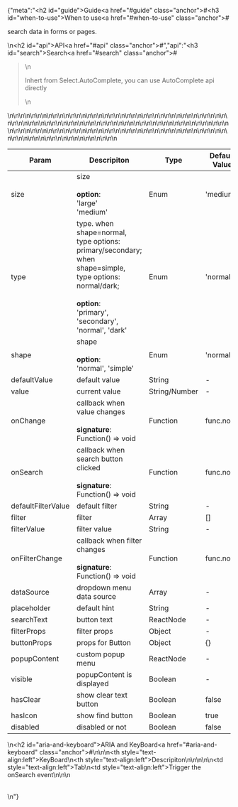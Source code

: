 {"meta":"<h2 id=\"guide\">Guide<a href=\"#guide\" class=\"anchor\">#</a></h2><h3 id=\"when-to-use\">When to use<a href=\"#when-to-use\" class=\"anchor\">#</a></h3><p>search data in forms or pages.</p>\n<h2 id=\"api\">API<a href=\"#api\" class=\"anchor\">#</a></h2>","api":"<h3 id=\"search\">Search<a href=\"#search\" class=\"anchor\">#</a></h3><blockquote>\n<p>Inhert from  Select.AutoComplete, you can use AutoComplete api directly</p>\n</blockquote>\n<table>\n<thead>\n<tr>\n<th>Param</th>\n<th>Descripiton</th>\n<th>Type</th>\n<th>Default Value</th>\n</tr>\n</thead>\n<tbody>\n<tr>\n<td>size</td>\n<td>size<br><br><strong>option</strong>:<br>&apos;large&apos;<br>&apos;medium&apos;</td>\n<td>Enum</td>\n<td>&apos;medium&apos;</td>\n</tr>\n<tr>\n<td>type</td>\n<td>type. when shape=normal, type options: primary/secondary; when shape=simple, type options: normal/dark;<br><br><strong>option</strong>:<br>&apos;primary&apos;, &apos;secondary&apos;, &apos;normal&apos;, &apos;dark&apos;</td>\n<td>Enum</td>\n<td>&apos;normal&apos;</td>\n</tr>\n<tr>\n<td>shape</td>\n<td>shape<br><br><strong>option</strong>:<br>&apos;normal&apos;, &apos;simple&apos;</td>\n<td>Enum</td>\n<td>&apos;normal&apos;</td>\n</tr>\n<tr>\n<td>defaultValue</td>\n<td>default value</td>\n<td>String</td>\n<td>-</td>\n</tr>\n<tr>\n<td>value</td>\n<td>current value</td>\n<td>String/Number</td>\n<td>-</td>\n</tr>\n<tr>\n<td>onChange</td>\n<td>callback when value changes<br><br><strong>signature</strong>:<br>Function() =&gt; void</td>\n<td>Function</td>\n<td>func.noop</td>\n</tr>\n<tr>\n<td>onSearch</td>\n<td>callback when search button clicked<br><br><strong>signature</strong>:<br>Function() =&gt; void</td>\n<td>Function</td>\n<td>func.noop</td>\n</tr>\n<tr>\n<td>defaultFilterValue</td>\n<td>default filter</td>\n<td>String</td>\n<td>-</td>\n</tr>\n<tr>\n<td>filter</td>\n<td>filter</td>\n<td>Array</td>\n<td>[]</td>\n</tr>\n<tr>\n<td>filterValue</td>\n<td>filter value</td>\n<td>String</td>\n<td>-</td>\n</tr>\n<tr>\n<td>onFilterChange</td>\n<td>callback when filter changes<br><br><strong>signature</strong>:<br>Function() =&gt; void</td>\n<td>Function</td>\n<td>func.noop</td>\n</tr>\n<tr>\n<td>dataSource</td>\n<td>dropdown menu data source</td>\n<td>Array</td>\n<td>-</td>\n</tr>\n<tr>\n<td>placeholder</td>\n<td>default hint</td>\n<td>String</td>\n<td>-</td>\n</tr>\n<tr>\n<td>searchText</td>\n<td>button  text</td>\n<td>ReactNode</td>\n<td>-</td>\n</tr>\n<tr>\n<td>filterProps</td>\n<td>filter props</td>\n<td>Object</td>\n<td>-</td>\n</tr>\n<tr>\n<td>buttonProps</td>\n<td>props for Button</td>\n<td>Object</td>\n<td>{}</td>\n</tr>\n<tr>\n<td>popupContent</td>\n<td>custom popup menu</td>\n<td>ReactNode</td>\n<td>-</td>\n</tr>\n<tr>\n<td>visible</td>\n<td>popupContent is displayed</td>\n<td>Boolean</td>\n<td>-</td>\n</tr>\n<tr>\n<td>hasClear</td>\n<td>show clear text button</td>\n<td>Boolean</td>\n<td>false</td>\n</tr>\n<tr>\n<td>hasIcon</td>\n<td>show find button</td>\n<td>Boolean</td>\n<td>true</td>\n</tr>\n<tr>\n<td>disabled</td>\n<td>disabled or not</td>\n<td>Boolean</td>\n<td>false</td>\n</tr>\n</tbody>\n</table>\n<h2 id=\"aria-and-keyboard\">ARIA and KeyBoard<a href=\"#aria-and-keyboard\" class=\"anchor\">#</a></h2><table>\n<thead>\n<tr>\n<th style=\"text-align:left\">KeyBoard</th>\n<th style=\"text-align:left\">Descripiton</th>\n</tr>\n</thead>\n<tbody>\n<tr>\n<td style=\"text-align:left\">Tab</td>\n<td style=\"text-align:left\">Trigger the onSearch event</td>\n</tr>\n</tbody>\n</table>\n"}